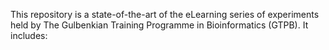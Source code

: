 This repository is a state-of-the-art of the eLearning series of experiments held by The Gulbenkian Training Programme in Bioinformatics (GTPB).
It includes:

